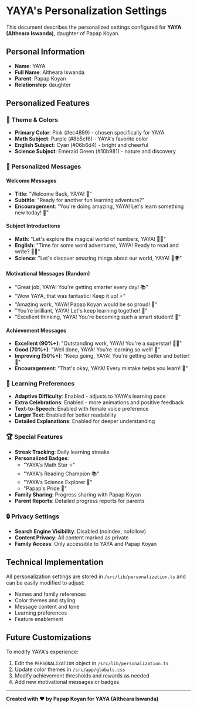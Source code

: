# YAYA's Personalization Settings

This document describes the personalized settings configured for **YAYA (Altheara Iswanda)**, daughter of Papap Koyan.

## Personal Information
- **Name**: YAYA
- **Full Name**: Altheara Iswanda  
- **Parent**: Papap Koyan
- **Relationship**: daughter

## Personalized Features

### 🎨 Theme & Colors
- **Primary Color**: Pink (#ec4899) - chosen specifically for YAYA
- **Math Subject**: Purple (#8b5cf6) - YAYA's favorite color
- **English Subject**: Cyan (#06b6d4) - bright and cheerful
- **Science Subject**: Emerald Green (#10b981) - nature and discovery

### 💬 Personalized Messages

#### Welcome Messages
- **Title**: "Welcome Back, YAYA! 🌟"
- **Subtitle**: "Ready for another fun learning adventure?"
- **Encouragement**: "You're doing amazing, YAYA! Let's learn something new today! 🎉"

#### Subject Introductions
- **Math**: "Let's explore the magical world of numbers, YAYA! 🔢✨"
- **English**: "Time for some word adventures, YAYA! Ready to read and write? 📖💫"
- **Science**: "Let's discover amazing things about our world, YAYA! 🔬🌍"

#### Motivational Messages (Random)
- "Great job, YAYA! You're getting smarter every day! 📚"
- "Wow YAYA, that was fantastic! Keep it up! ⭐"
- "Amazing work, YAYA! Papap Koyan would be so proud! 💖"
- "You're brilliant, YAYA! Let's keep learning together! 🚀"
- "Excellent thinking, YAYA! You're becoming such a smart student! 🌟"

#### Achievement Messages
- **Excellent (90%+)**: "Outstanding work, YAYA! You're a superstar! 🌟✨"
- **Good (70%+)**: "Well done, YAYA! You're learning so well! 👏"
- **Improving (50%+)**: "Keep going, YAYA! You're getting better and better! 💪"
- **Encouragement**: "That's okay, YAYA! Every mistake helps you learn! 💝"

### 🎯 Learning Preferences
- **Adaptive Difficulty**: Enabled - adjusts to YAYA's learning pace
- **Extra Celebrations**: Enabled - more animations and positive feedback
- **Text-to-Speech**: Enabled with female voice preference
- **Larger Text**: Enabled for better readability
- **Detailed Explanations**: Enabled for deeper understanding

### 🏆 Special Features
- **Streak Tracking**: Daily learning streaks
- **Personalized Badges**:
  - "YAYA's Math Star ⭐"
  - "YAYA's Reading Champion 📚"
  - "YAYA's Science Explorer 🔬"
  - "Papap's Pride 💖"
- **Family Sharing**: Progress sharing with Papap Koyan
- **Parent Reports**: Detailed progress reports for parents

### 🔒 Privacy Settings
- **Search Engine Visibility**: Disabled (noindex, nofollow)
- **Content Privacy**: All content marked as private
- **Family Access**: Only accessible to YAYA and Papap Koyan

## Technical Implementation
All personalization settings are stored in `/src/lib/personalization.ts` and can be easily modified to adjust:
- Names and family references
- Color themes and styling
- Message content and tone
- Learning preferences
- Feature enablement

## Future Customizations
To modify YAYA's experience:
1. Edit the `PERSONALIZATION` object in `/src/lib/personalization.ts`
2. Update color themes in `/src/app/globals.css`
3. Modify achievement thresholds and rewards as needed
4. Add new motivational messages or badges

---
**Created with ❤️ by Papap Koyan for YAYA (Altheara Iswanda)**
